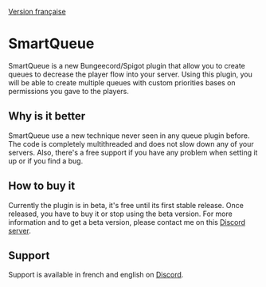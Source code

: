 [Version française](https://github.com/Swisscypher/smartqueue-api/blob/master/README-FR.md)

# SmartQueue
SmartQueue is a new Bungeecord/Spigot plugin that allow you to create queues to decrease the player flow into your server. Using this plugin, you will be able to create multiple queues with custom priorities bases on permissions you gave to the players.

## Why is it better
SmartQueue use a new technique never seen in any queue plugin before. The code is completely multithreaded and does not slow down any of your servers.
Also, there's a free support if you have any problem when setting it up or if you find a bug.

## How to buy it
Currently the plugin is in beta, it's free until its first stable release. Once released, you have to buy it or stop using the beta version.
For more information and to get a beta version, please contact me on this [Discord server](https://discord.gg/BYWrPX7erx).

## Support
Support is available in french and english on [Discord](https://discord.gg/BYWrPX7erx).
